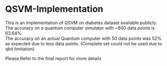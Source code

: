 # QSVM-Implementation
This is an Implementation of QSVM on diabetes dataset available publicly. The accuracy on a quantum computer simulator with ~800 data points is 63.64%.<br />
The accuracy on an actual Quantum computer with 50 data points was 52% as expected due to less data points. (Complete set could not be used due to qbit limitation)

Please Refer to the final report for more details

